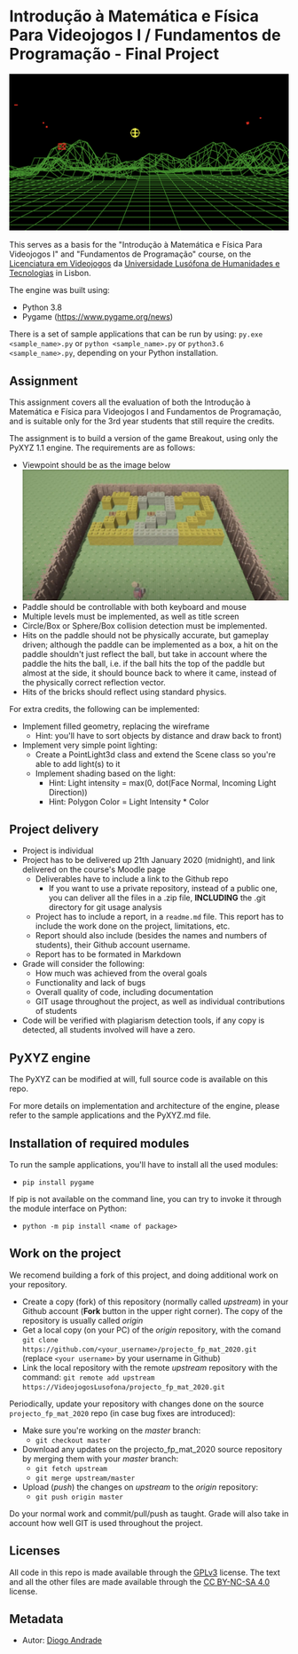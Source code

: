 # Introdução à Matemática e Física Para Videojogos I / Fundamentos de Programação - Final Project

![alt text](screenshots/game.png "Sample application")

This serves as a basis for the "Introdução à Matemática e Física Para Videojogos I" and "Fundamentos de Programação" course, on the [Licenciatura em Videojogos][lv] da
[Universidade Lusófona de Humanidades e Tecnologias][ULHT] in Lisbon.

The engine was built using:

* Python 3.8
* Pygame (https://www.pygame.org/news)

There is a set of sample applications that can be run by using:
`py.exe <sample_name>.py` or `python <sample_name>.py` or `python3.6 <sample_name>.py`, depending on your Python installation.

## Assignment

This assignment covers all the evaluation of both the Introdução à Matemática e Física para Videojogos I and Fundamentos de Programação, and is suitable only for the 3rd year students that still require the credits.

The assignment is to build a version of the game Breakout, using only the PyXYZ 1.1 engine.
The requirements are as follows:

* Viewpoint should be as the image below ![alt text](screenshots/breakout_viewpoint.png "Sample application")
* Paddle should be controllable with both keyboard and mouse
* Multiple levels must be implemented, as well as title screen
* Circle/Box or Sphere/Box collision detection must be implemented.
* Hits on the paddle should not be physically accurate, but gameplay driven; although the paddle can be implemented as a box, a hit on the paddle shouldn't just reflect the ball, but take in account where the paddle the hits the ball, i.e. if the ball hits the top of the paddle but almost at the side, it should bounce back to where it came, instead of the physically correct reflection vector.
* Hits of the bricks should reflect using standard physics.

For extra credits, the following can be implemented:

* Implement filled geometry, replacing the wireframe
  * Hint: you'll have to sort objects by distance and draw back to front)
* Implement very simple point lighting:
  * Create a PointLight3d class and extend the Scene class so you're able to add light(s) to it
  * Implement shading based on the light:
    * Hint: Light intensity = max(0, dot(Face Normal, Incoming Light Direction))
    * Hint: Polygon Color = Light Intensity * Color

## Project delivery

* Project is individual
* Project has to be delivered up 21th January 2020 (midnight), and link delivered on the course's Moodle page
  * Deliverables have to include a link to the Github repo
    * If you want to use a private repository, instead of a public one, you can deliver all the files in a .zip file, __**INCLUDING**__ the .git directory for git usage analysis 
  * Project has to include a report, in a `readme.md` file. This report has to include the work done on the project, limitations, etc.
  * Report should also include (besides the names and numbers of students), their Github account username.
  * Report has to be formated in Markdown
* Grade will consider the following:
  * How much was achieved from the overal goals
  * Functionality and lack of bugs
  * Overall quality of code, including documentation
  * GIT usage throughout the project, as well as individual contributions of students
* Code will be verified with plagiarism detection tools, if any copy is detected, all students involved will have a zero.

## PyXYZ engine

The PyXYZ can be modified at will, full source code is available on this repo.

For more details on implementation and architecture of the engine, please refer to the sample applications and the PyXYZ.md file.

## Installation of required modules

To run the sample applications, you'll have to install all the used modules:

* `pip install pygame`

If pip is not available on the command line, you can try to invoke it through the module interface on Python:

* `python -m pip install <name of package>`

## Work on the project

We recomend building a fork of this project, and doing additional work on your repository.

* Create a copy (fork) of this repository (normally called _upstream_) in your Github account (**Fork** button in the upper right corner). The copy of the repository is usually called _origin_
* Get a local copy (on your PC) of the _origin_ repository, with the comand `git clone https://github.com/<your_username>/projecto_fp_mat_2020.git` (replace `<your username>` by your username in Github)
* Link the local repository with the remote _upstream_ repository with the command: `git remote add upstream https://VideojogosLusofona/projecto_fp_mat_2020.git`

Periodically, update your repository with changes done on the source `projecto_fp_mat_2020` repo (in case bug fixes are introduced):

* Make sure you're working on the _master_ branch:
  * `git checkout master`
* Download any updates on the projecto_fp_mat_2020 source repository by merging them with your _master_ branch:
  * `git fetch upstream`
  * `git merge upstream/master`
* Upload (_push_) the changes on _upstream_ to the _origin_ repository:
  * `git push origin master`

Do your normal work and commit/pull/push as taught. Grade will also take in account how well GIT is used throughout the project.

## Licenses

All code in this repo is made available through the [GPLv3] license.
The text and all the other files are made available through the 
[CC BY-NC-SA 4.0] license.

## Metadata

* Autor: [Diogo Andrade][]

[Diogo Andrade]:https://github.com/DiogoDeAndrade
[GPLv3]:https://www.gnu.org/licenses/gpl-3.0.en.html
[CC BY-NC-SA 4.0]:https://creativecommons.org/licenses/by-nc-sa/4.0/
[Bfxr]:https://www.bfxr.net/
[ULHT]:https://www.ulusofona.pt/
[lv]:https://www.ulusofona.pt/licenciatura/videojogos
